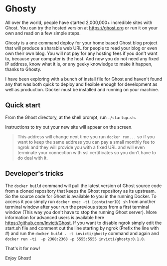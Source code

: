 # Ghosty


All over the world, people have started 2,000,000+ incredible sites with Ghost.
You can try the hosted version at https://ghost.org or run it on your own and read on a few simple steps.

Ghosty is a one command deploy for your home based Ghost blog project that will produce a sharable web URL for people to read your blog or even own their own blog. You will not pay for any hosting fees if you don't want to, because your computer is the host. And now you do not need any fixed IP address, know what it is, or any geeky knowledge to make it happen, thanks to Ghosty.


I have been exploring with a bunch of  install file for Ghost and haven't found any that was both quick to deploy and flexible enough for development as well as production.
Docker must be installed and running on your machine.

## Quick start

From the Ghost directory, at the shell prompt, run `./startup.sh`.

Instructions to try out your new site will appear on the screen.

> This address will change next time you run `docker run...` so if you want to keep the same address you can pay a small monthly fee to ngrok and they will provide you with a fixed URL and will even terminate your connection with ssl certificates so you don't have to do deal with it.

## Developer's tricks
The `docker build` command will pull the latest version of Ghost source code from a cloned repository that keeps the Ghost repository as its upstream. So the source code for Ghost is available to you in the running Docker. To access it you simply run `docker exec -ti [containerID] sh` from another terminal window after your run the previous steps from a first terminal window (This way you don't have to stop the running Ghost server). More information for advanced users is available here https://github.com/Invicti/Ghost.
If you want to disable ngrok simply edit the start.sh file and comment out the line starting by ngrok (Prefix the line with #) and run the `docker build . -t invicti/ghosty` command and again and `docker run -ti  -p 2368:2368 -p 5555:5555 invicti/ghosty:0.1.0`.

That's it for now!

Enjoy Ghost!
